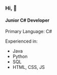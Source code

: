 ### Hi, 👋

#### Junior C# Developer

Primary Language: C#

Experienced in:

* Java
* Python
* SQL
* HTML, CSS, JS
